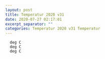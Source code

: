 ```yaml
---
layout: post
title: Temperatur 2020 v31
date: 2020-07-27 02:17:01
excerpt_separator: ""
categories: Temperatur 2020 v31 Temperatur
---
```

```
  deg C
  deg C
  deg C
```
